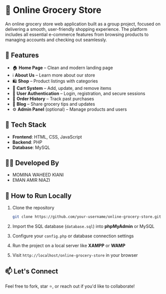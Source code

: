 # 🛒 Online Grocery Store

An online grocery store web application built as a group project, focused on delivering a smooth, user-friendly shopping experience. The platform includes all essential e-commerce features from browsing products to managing accounts and checking out seamlessly.


## 🌟 Features

* 🏠 **Home Page** – Clean and modern landing page
* ℹ️ **About Us** – Learn more about our store
* 🛍️ **Shop** – Product listings with categories
* 🛒 **Cart System** – Add, update, and remove items
* 👤 **User Authentication** – Login, registration, and secure sessions
* 🧾 **Order History** – Track past purchases
* 📰 **Blog** – Share grocery tips and updates
* ⚙️ **Admin Panel** (optional) – Manage products and users



## 🧰 Tech Stack

* **Frontend**: HTML, CSS, JavaScript
* **Backend**: PHP
* **Database**: MySQL



## 👨‍💻 Developed By

* MOMINA WAHEED KIANI
* EMAN AMIR NIAZI



## 📁 How to Run Locally

1. Clone the repository

   ```bash
   git clone https://github.com/your-username/online-grocery-store.git
   ```
2. Import the SQL database (`database.sql`) into **phpMyAdmin** or MySQL
3. Configure your `config.php` or database connection settings
4. Run the project on a local server like **XAMPP** or **WAMP**
5. Visit `http://localhost/online-grocery-store` in your browser



## 📫 Let's Connect

Feel free to fork, star ⭐, or reach out if you'd like to collaborate!

